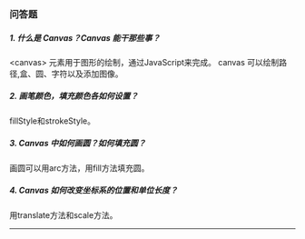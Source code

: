 ### 问答题
##### 1. 什么是 Canvas？Canvas 能干那些事？
\<canvas> 元素用于图形的绘制，通过JavaScript来完成。 canvas 可以绘制路径,盒、圆、字符以及添加图像。
##### 2. 画笔颜色，填充颜色各如何设置？
fillStyle和strokeStyle。
##### 3. Canvas 中如何画圆？如何填充圆？
画圆可以用arc方法，用fill方法填充圆。
##### 4. Canvas 如何改变坐标系的位置和单位长度？
用translate方法和scale方法。

---
